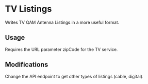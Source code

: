 # TV Listings

Writes TV QAM Antenna Listings in a more useful format.

## Usage
Requires the URL parameter zipCode for the TV service.

## Modifications
Change the API endpoint to get other types of listings (cable, digital).
